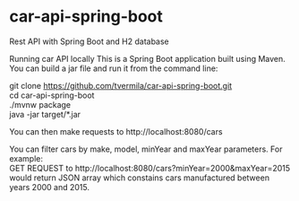 # car-api-spring-boot
Rest API with Spring Boot and H2 database

Running car API locally
This is a Spring Boot application built using Maven. You can build a jar file and run it from the command line:

git clone https://github.com/tvermila/car-api-spring-boot.git<br/>
cd car-api-spring-boot<br/>
./mvnw package<br/>
java -jar target/*.jar<br/>

You can then make requests to http://localhost:8080/cars

You can filter cars by make, model, minYear and maxYear parameters. For example:<br/>
GET REQUEST to http://localhost:8080/cars?minYear=2000&maxYear=2015<br/>
would return JSON array which constains cars manufactured between years 2000 and 2015.
